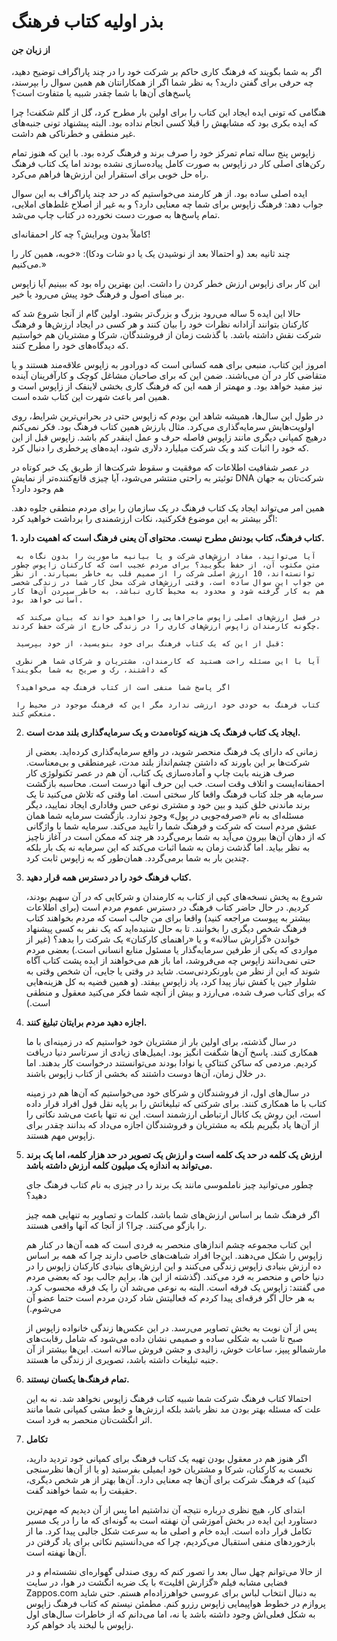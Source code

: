 # بذر اولیه کتاب فرهنگ
#### از زبان جن

اگر به شما بگویند که فرهنگ کاری حاکم بر شرکت خود را در چند پاراگراف توضیح دهید، چه حرفی برای گفتن دارید؟ به نظر شما اگر از همکارانتان هم همین سوال را بپرسند، پاسخ‌های آن‌ها با شما چقدر شبیه یا متفاوت است؟

هنگامی که تونی ایده ایجاد این کتاب را برای اولین بار مطرح کرد، گل از گلم شکفت! چرا که ایده بکری بود که مشابهش را قبلا کسی انجام نداده بود. البته پبشنهاد تونی جنبه‌های غیر منطقی و خطرناکی هم داشت.

زاپوس پنج ساله تمام تمرکز خود را صرف برند و فرهنگ کرده بود. با این که هنوز تمام رکن‌های اصلی کار در زاپوس به صورت کامل پیاده‌‌سازی نشده بودند اما یک کتاب فرهنگ راه حل خوبی برای استقرار این ارزش‌ها فراهم می‌کرد.

ایده اصلی ساده بود. از هر کارمند می‌خواستیم که در حد چند پاراگراف به این سوال جواب دهد: فرهنگ زاپوس برای شما چه معنایی دارد؟ و به غیر از اصلاح غلط‌های املایی، تمام پاسخ‌ها به صورت دست نخورده در کتاب چاپ می‌شد.

کاملاً بدون ویرایش؟ چه کار احمقانه‌ای!

چند ثانیه بعد (و احتمالا بعد از نوشیدن یک یا دو شات ودکا): «خوبه، همین کار را می‌کنیم.»

این کار برای زاپوس ارزش خطر کردن را داشت. این بهترین راه بود که ببینیم آیا زاپوس بر مبنای اصول و فرهنگ خود پیش می‌رود یا خیر.

حالا این ایده 5 ساله می‌رود بزرگ و بزرگ‌تر بشود. اولین گام از آنجا شروع شد که کارکنان بتوانند آزادانه نظرات خود را بیان کنند و هر کسی در ایجاد ارزش‌ها و فرهنگ شرکت نقش داشته باشد. با گذشت زمان از فروشندگان، شرکا و مشتریان هم خواستیم که دیدگاه‌های خود را مطرح کنند.

امروز این کتاب، منبعی برای همه کسانی است که دورادور به زاپوس علاقه‌مند هستند و یا متقاضی کار در آن می‌باشند. ضمن این که برای صاحبان مشاغل کوچک و کارآفرینان آینده نیز مفید خواهد بود. و مهمتر از همه این که فرهنگ کاری بخشی لاینفک از زاپوس است و همین امر باعث شهرت این کتاب شده است.

در طول این سال‌ها، همیشه شاهد این بودم که زاپوس حتی در بحرانی‌ترین شرایط، روی اولویت‌هایش سرمایه‌گذاری می‌کرد. مثال بارزش همین کتاب فرهنگ بود. فکر نمی‌کنم درهیچ کمپانی دیگری مانند زاپوس فاصله حرف و عمل اینقدر کم باشد. زاپوس قبل از این که خود را اثبات کند و یک شرکت میلیارد دلاری شود، ایده‌های پرخطری را دنبال کرد.

در عصر شفافیت اطلاعات که موفقیت و سقوط شرکت‌ها از طریق یک خبر کوتاه در توئیتر به راحتی منتشر می‌شود، آیا چیزی قانع‌کننده‌تر از نمایش DNA شرکت‌تان به جهان هم وجود دارد؟

همین امر می‌تواند ایجاد یک کتاب فرهنگ در یک سازمان را برای مردم منطقی جلوه دهد. اگر بیشتر به این موضوع فکرکنید، نکات ارزشمندی را برداشت خواهید کرد:

**1. کتاب فرهنگ، کتاب بودنش مطرح نیست. محتوای آن یعنی فرهنگ است که اهمیت دارد.**


     آیا می‌توانید، مفاد ارزش‌های شرکت و یا بیانیه ماموریت را بدون نگاه به متن مکتوب آن، از حفظ بگویید؟ برای مردم عجیب است که کارکنان زاپوس چطور توانسته‌اند، 10 ارزش اصلی شرکت را از صمیم قلب به خاطر بسپارند. از نظر من جواب این سوال ساده است، وقتی ارزش‌های شرکت محل کار شما در زندگی شخصی هم به کار گرفته شود و محدود به محیط کاری نباشد، به خاطر سپردن آن‌ها کار آسانی خواهد بود.

     در فصل ارزش‌های اصلی زاپوس ماجراهایی را خواهید خواند که بیان می‌کند که چگونه کارمندان زاپوس ارزش‌های کاری را در زندگی خارج از شرکت حفظ کردند.

     قبل از این که یک کتاب فرهنگ برای خود بنویسید، از خود بپرسید:

     آیا با این مسئله راحت هستید که کارمندان، مشتریان و شرکای شما هر نظری که داشتند، رک و صریح به شما بگویند؟

     اگر پاسخ شما منفی است از کتاب فرهنگ چه می‌خواهید؟

     کتاب فرهنگ به خودی خود ارزشی ندارد مگر این که فرهنگ موجود در محیط را منعکس کند.

2. **ایجاد یک کتاب فرهنگ یک هزینه کوتاه‌مدت و یک سرمایه‌گذاری بلند مدت است.**

    زمانی که دارای یک فرهنگ منحصر شوید، در واقع سرمایه‌گذاری کرده‌اید. بعضی از شرکت‌ها بر این باورند که داشتن چشم‌انداز بلند مدت، غیرمنطقی و بی‌معناست. صرف هزینه بابت چاپ و آماده‌سازی یک کتاب، آن هم در عصر تکنولوژی کار احمقانه‌ایست و اتلاف وقت است. خب این حرف آنها درست است. محاسبه بازگشت سرمایه هر جلد کتاب فرهنگ واقعا کار سختی است. اما وقتی که تلاش می‌کنید تا یک برند ماندنی خلق کنید و بین خود و مشتری نوعی حس وفاداری ایجاد نمایید، دیگر مسئله‌ای به نام «صرفه‌جویی در پول» وجود ندارد. بازگشت سرمایه شما همان عشق مردم است که شرکت و فرهنگ شما را تأیید می‌کند. سرمایه شما با واژگانی که از دهان آن‌ها بیرون می‌آید به شما برمی‌گردد هر چند که ممکن است در آغاز ناچیز به نظر بیاید. اما گذشت زمان به شما اثبات می‌کند که این سرمایه نه یک بار بلکه چندین بار به شما برمی‌گردد. همان‌طور که به زاپوس ثابت کرد.

3. **کتاب فرهنگ خود را در دسترس همه قرار دهید.**

    شروع به پخش نسخه‌های کپی از کتاب به کارمندان و شرکایی که در آن سهیم بودند، کردیم. در حال حاضر کتاب فرهنگ در دسترس عموم مردم است (برای اطلاعات بیشتر به پیوست مراجعه کنید) واقعا برای من جالب است که مردم بخواهند کتاب فرهنگ شخص دیگری را بخوانند. تا به حال شنیده‌اید که یک نفر به کسی پیشنهاد خواندن «گزارش سالانه» و یا «راهنمای کارکنان» یک شرکت را بدهد؟ (غیر از مواردی که یکی از طرفین سرمایه‌گذار یا مسئول منابع انسانی است.) بعضی مردم حتی نمی‌دانند زاپوس چه می‌فروشد، اما باز هم می‌خواهند از ایده پشت کتاب آگاه شوند که این از نظر من باورنکردنی‌ست. شاید در وقتی یا جایی، آن شخص وقتی به شلوار جین یا کفش نیاز پیدا کرد، یاد زاپوس بیفتد. (و همین قضیه به کل هزینه‌هایی که برای کتاب صرف شده، می‌ارزد و بیش از آنچه شما فکر می‌کنید معقول و منطقی است.)

4. **اجازه دهید مردم برایتان تبلیغ کنند.**

    در سال گذشته، برای اولین بار از مشتریان خود خواستیم که در زمینه‌ای با ما همکاری کنند. پاسخ آن‌ها شگفت انگیز بود. ایمیل‌های زیادی از سرتاسر دنیا دریافت کردیم. مردمی که ساکن کنتاکی یا نوادا بودند می‌توانستند درخواست کار بدهند. اما در خلال زمان، آن‌ها دوست داشتند که بخشی از کتاب زاپوس باشند.

    در سال‌های اول، از فروشندگان و شرکای خود می‌خواستیم که آن‌ها هم در زمینه کتاب با ما همکاری کنند. برای شرکتی که تبلیغاتش را بر پایه نقل قول افراد قرار داده است، این روش یک کانال ارتباطی ارزشمند است. این نه تنها باعث می‌شد نکاتی را از آن‌ها یاد بگیریم بلکه به مشتریان و فروشندگان اجازه می‌داد که بدانند چقدر برای زاپوس مهم هستند.

5. **ارزش یک کلمه در حد یک کلمه است و ارزش یک تصویر در حد هزار کلمه، اما یک برند می‌تواند به اندازه یک میلیون کلمه ارزش داشته باشد.**

    چطور می‌توانید چیز ناملموسی مانند یک برند را در چیزی به نام کتاب فرهنگ جای دهید؟

    اگر فرهنگ شما بر اساس ارزش‌های شما باشد، کلمات و تصاویر به تنهایی همه چیز را بازگو می‌کنند. چرا؟ از آنجا که آنها واقعی هستند.

    این کتاب مجموعه چشم اندازهای منحصر به فردی است که همه آن‌ها در کنار هم زاپوس را شکل می‌دهند. این‌جا افراد شباهت‌های خاصی دارند چرا که همه بر اساس ده ارزش بنیادی زاپوس زندگی می‌کنند و این ارزش‌های بنیادی کارکنان زاپوس را در دنیا خاص و منحصر به فرد می‌کند. (گذشته از این ها، برایم جالب بود که بعضی مردم می گفتند: زاپوس یک فرقه است. البته به نوعی می‌شد آن را یک فرقه محسوب کرد. به هر حال اگر فرقه‌ای پیدا کردم که فعالیتش شاد کردن مردم است حتما عضو آن می‌شوم.)

    پس  از آن نوبت به بخش تصاویر می‌رسد. در این عکس‌ها زندگی خانواده زاپوس از صبح تا شب به شکلی ساده و صمیمی نشان داده می‌شود که شامل رقابت‌های مارشمالو پیپز، ساعات خوش، زالیدی و جشن فروش سالانه است. این‌ها بیشتر از آن جنبه تبلیغات داشته باشد، تصویری از زندگی ما هستند.

6. **تمام فرهنگ‌ها یکسان نیستند.**

    احتمالا کتاب فرهنگ شرکت شما شبیه کتاب فرهنگ زاپوس نخواهد شد. نه به این علت که مسئله بهتر بودن مد نظر باشد بلکه ارزش‌ها و خط مشی کمپانی شما مانند اثر انگشت‌تان منحصر به فرد است.

7. **تکامل**

    اگر هنوز هم در معقول بودن تهیه یک کتاب فرهنگ برای کمپانی خود تردید دارید، نخست به کارکنان، شرکا و مشتریان خود ایمیلی بفرستید (و یا از آن‌ها نظرسنجی کنید) که فرهنگ شرکت برای آن‌ها چه معنایی دارد. آن‌ها بهتر از هر شخص دیگری، حقیقت را به شما خواهند گفت.

    ابتدای کار، هیچ نظری درباره نتیجه آن نداشتیم اما پس از آن دیدیم که مهم‌ترین دستاورد این ایده در بخش آموزشی آن نهفته است به گونه‌ای که ما را در یک مسیر تکامل قرار داده است. ایده خام و اصلی ما به سرعت شکل جالبی پیدا کرد. ما از بازخوردهای منفی استقبال می‌کردیم، چرا که می‌دانستیم نکاتی برای یاد گرفتن در آن‌ها نهفته است.

    از حالا می‌توانم چهل سال بعد را تصور کنم که روی صندلی گهواره‌ای نشسته‌ام و در فضایی مشابه فیلم «گزارش اقلیت» با یک ضربه انگشت در هوا، در سایت Zappos.com به دنبال انتخاب لباس برای عروسی خواهرزاده‌ام هستم. حتی شاید پروازم در خطوط هواپیمایی زاپوس رزرو کنم. مطمئن نیستم که کتاب فرهنگ زاپوس به شکل فعلی‌اش وجود داشته باشد یا نه، اما می‌دانم که از خاطرات سال‌های اول زاپوس با لبخند یاد خواهم کرد.

